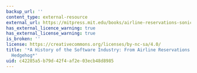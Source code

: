 ```yaml
---
backup_url: ''
content_type: external-resource
external_url: https://mitpress.mit.edu/books/airline-reservations-sonic-hedgehog
has_external_licence_warning: true
has_external_license_warning: true
is_broken: ''
license: https://creativecommons.org/licenses/by-nc-sa/4.0/
title: '*A History of the Software Industry: From Airline Reservations to Sonic the
  Hedgehog*'
uid: c42285a5-b79d-42f4-af2e-03ecb48d8985
---
```

